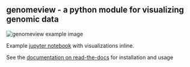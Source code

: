 ## genomeview - a python module for visualizing genomic data

![genomeview example image](https://raw.githubusercontent.com/nspies/genomeview/master/docs/images/overview.svg?sanitize=true)

Example [jupyter notebook](http://nbviewer.jupyter.org/github/nspies/genomeview/blob/master/examples/bams.ipynb) with visualizations inline.

See the [documentation on read-the-docs](http://genomeview.readthedocs.io/en/latest/index.html) for installation and usage
